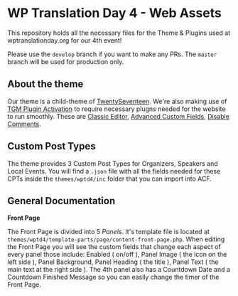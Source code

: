 # WP Translation Day 4 - Web Assets

This repository holds all the necessary files for the Theme & Plugins used at wptranslationday.org for our 4th event!

Please use the `develop` branch if you want to make any PRs. The `master` branch will be used for production only.

## About the theme

Our theme is a child-theme of [TwentySeventeen](https://wordpress.org/themes/twentyseventeen/). We're also making use of [TGM Plugin Activation](https://github.com/TGMPA/TGM-Plugin-Activation) to require necessary plugns needed for the website to run smoothly. These are [Classic Editor](https://wordpress.org/plugins/classic-editor/), [Advanced Custom Fields](https://wordpress.org/plugins/advanced-custom-fields/), [Disable Comments](https://wordpress.org/plugins/disable-comments/).

## Custom Post Types

The theme provides 3 Custom Post Types for Organizers, Speakers and Local Events. You will find a `.json` file with all the fields needed for these CPTs inside the `themes/wptd4/inc` folder that you can import into ACF.

## General Documentation

__Front Page__

The Front Page is divided into 5 _Panels_. It's template file is located at `themes/wptd4/template-parts/page/content-front-page.php`. When editing the Front Page you will see the custom fields that change each aspect of every panel those include: Enabled ( on/off ), Panel Image ( the icon on the left side ), Panel Background, Panel Heading ( the title ), Panel Text ( the main text at the right side ). The 4th panel also has a Countdown Date and a Countdown Finished Message so you can easily change the timer of the Front Page.